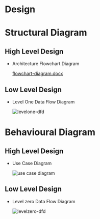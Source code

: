 # Design

# Structural Diagram
   ## High Level Design
  * Architecture Flowchart Diagram
     
     [flowchart-diagram.docx](https://github.com/DeepikaR24/M1_ProjectGoal_Utility/files/8037445/flowchart-diagram.docx)
 ## Low Level Design
  * Level One Data Flow Diagram
     
     ![levelone-dfd](https://user-images.githubusercontent.com/98866123/153324378-44e9320b-baf5-42ec-8861-ba362c48e59d.png)



# Behavioural Diagram
 ## High Level Design
  * Use Case Diagram
      
      ![use case diagram](https://user-images.githubusercontent.com/98866123/153323603-f2348596-5847-4d6b-8fe9-60d7612d7fdd.png)
 ## Low Level Design
 * Level zero Data Flow Diagram

     ![levelzero-dfd](https://user-images.githubusercontent.com/98866123/153324588-38b7520a-6cda-4866-b34b-095ec6b91e82.png)
    
 
   


      

    

    

